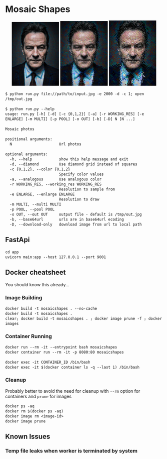 # Mosaic Shapes

<p align="center">
  <img src="./examples/mosaic1.jpg" width="30%"> 
  <img src="./examples/mosaic3.jpg" width="30%"> 
  <img src="./examples/mosaic4.jpg" width="30%"> 
</p>



```console
$ python run.py file://path/to/input.jpg -e 2000 -d -c 1; open /tmp/out.jpg

$ python run.py --help
usage: run.py [-h] [-d] [-c {0,1,2}] [-a] [-r WORKING_RES] [-e ENLARGE] [-m MULTI] [-p POOL] [-o OUT] [-b] [-D] N [N ...]

Mosaic photos

positional arguments:
  N                     Url photos

optional arguments:
  -h, --help            show this help message and exit
  -d, --diamond         Use diamond grid instead of squares
  -c {0,1,2}, --color {0,1,2}
                        Specify color values
  -a, --analogous       Use analogous color
  -r WORKING_RES, --working_res WORKING_RES
                        Resolution to sample from
  -e ENLARGE, --enlarge ENLARGE
                        Resolution to draw
  -m MULTI, --multi MULTI
  -p POOL, --pool POOL
  -o OUT, --out OUT     output file - default is /tmp/out.jpg
  -b, --base64url       urls are in base64url ecoding
  -D, --download-only   download image from url to local path
```

## FastApi

```console
cd app
uvicorn main:app --host 127.0.0.1 --port 9001
```

## Docker cheatsheet

You should know this already...

### Image Building

```console
docker build -t mosaicshapes . --no-cache 
docker build -t mosaicshapes . 
clear; docker build -t mosaicshapes . ; docker image prune -f ; docker images 
```

### Container Running

```console
docker run --rm -it --entrypoint bash mosaicshapes   
docker container run --rm -it -p 8080:80 mosaicshapes 

docker exec -it CONTAINER_ID /bin/bash
docker exec -it $(docker container ls -q --last 1) /bin/bash
```

### Cleanup 
Probably better to avoid the need for cleanup with ```--rm``` option for containers and ```prune``` for images

```console
docker ps -aq  
docker rm $(docker ps -aq)
docker image rm <image-id>
docker image prune
```

## Known Issues

### Temp file leaks when worker is terminated by system

